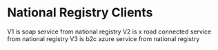 <!-- gitbook-navigation: "National Registry" -->

# National Registry Clients

V1 is soap service from national registry
V2 is x road connected service from national registry
V3 is b2c azure service from national registry
